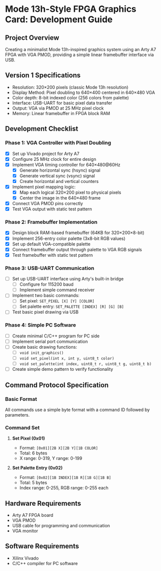 # Mode 13h-Style FPGA Graphics Card: Development Guide

## Project Overview
Creating a minimalist Mode 13h-inspired graphics system using an Arty A7 FPGA with VGA PMOD, providing a simple linear framebuffer interface via USB.

## Version 1 Specifications
- Resolution: 320×200 pixels (classic Mode 13h resolution)
- Display Method: Pixel doubling to 640×400 centered in 640×480 VGA
- Color depth: 8-bit indexed color (256 colors from palette)
- Interface: USB-UART for basic pixel data transfer
- Output: VGA via PMOD at 25 MHz pixel clock
- Memory: Linear framebuffer in FPGA block RAM

## Development Checklist

### Phase 1: VGA Controller with Pixel Doubling
- [X] Set up Vivado project for Arty A7
- [X] Configure 25 MHz clock for entire design
- [X] Implement VGA timing controller for 640×480@60Hz
  - [X] Generate horizontal sync (hsync) signal
  - [X] Generate vertical sync (vsync) signal
  - [X] Create horizontal and vertical counters
- [X] Implement pixel mapping logic:
  - [X] Map each logical 320×200 pixel to physical pixels
  - [X] Center the image in the 640×480 frame
- [X] Connect VGA PMOD pins correctly
- [X] Test VGA output with static test pattern

### Phase 2: Framebuffer Implementation
- [X] Design block RAM-based framebuffer (64KB for 320×200×8-bit)
- [X] Implement 256-entry color palette (3x8-bit RGB values)
- [X] Set up default VGA-compatible palette
- [X] Connect framebuffer output through palette to VGA RGB signals
- [X] Test framebuffer with static test pattern

### Phase 3: USB-UART Communication
- [ ] Set up USB-UART interface using Arty's built-in bridge
  - [ ] Configure for 115200 baud
  - [ ] Implement simple command receiver
- [ ] Implement two basic commands:
  - [ ] Set pixel: `SET_PIXEL [X] [Y] [COLOR]`
  - [ ] Set palette entry: `SET_PALETTE [INDEX] [R] [G] [B]`
- [ ] Test basic pixel drawing via USB

### Phase 4: Simple PC Software
- [ ] Create minimal C/C++ program for PC side
- [ ] Implement serial port communication
- [ ] Create basic drawing functions:
  - [ ] `void init_graphics()`
  - [ ] `void set_pixel(int x, int y, uint8_t color)`
  - [ ] `void set_palette(int index, uint8_t r, uint8_t g, uint8_t b)`
- [ ] Create simple demo pattern to verify functionality

## Command Protocol Specification

### Basic Format
All commands use a simple byte format with a command ID followed by parameters.

### Command Set
1. **Set Pixel (0x01)**
   - Format: `[0x01][2B X][2B Y][1B COLOR]`
   - Total: 6 bytes
   - X range: 0-319, Y range: 0-199

2. **Set Palette Entry (0x02)**
   - Format: `[0x02][1B INDEX][1B R][1B G][1B B]`
   - Total: 5 bytes
   - Index range: 0-255, RGB range: 0-255 each

## Hardware Requirements
- Arty A7 FPGA board
- VGA PMOD
- USB cable for programming and communication
- VGA monitor

## Software Requirements
- Xilinx Vivado
- C/C++ compiler for PC software
